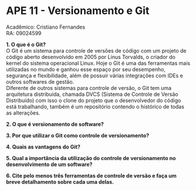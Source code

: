 # APE 11 - Versionamento e Git

Acadêmico: Cristiano Fernandes  
RA: 09024599

**1. O que é o Git?**  
O Git é um sistema para controle de versões de código com um projeto de código aberto desenvolvido em 2005 por Linus Torvalds, o criador do kernel do sistema operacional Linux. Hoje o Git é uma das ferramentas mais utilizadas no mundo e ganhou esse espaço por seu desempenho, segurança e flexibilidade, além de possuir várias integrações com IDEs e outros softwares de gestão.  
Diferente de outros sistemas para controle de versão, o Git tem uma arquitetura distribuída, chamada DVCS (Sistema de Controle de Versão Distribuído) com isso o clone do projeto que o desenvolvedor do código está trabalhando, também é um repositório contendo o histórico de todas as alterações.

**2. O que é versionamento de software?**

**3. Por que utilizar o Git como controle de versionamento?**

**4. Quais as vantagens do Git?**

**5. Qual a importância da utilização do controle de versionamento no desenvolvimento de um software?**

**6. Cite pelo menos três ferramentas de controle de versão e faça um breve detalhamento sobre cada uma delas.**
